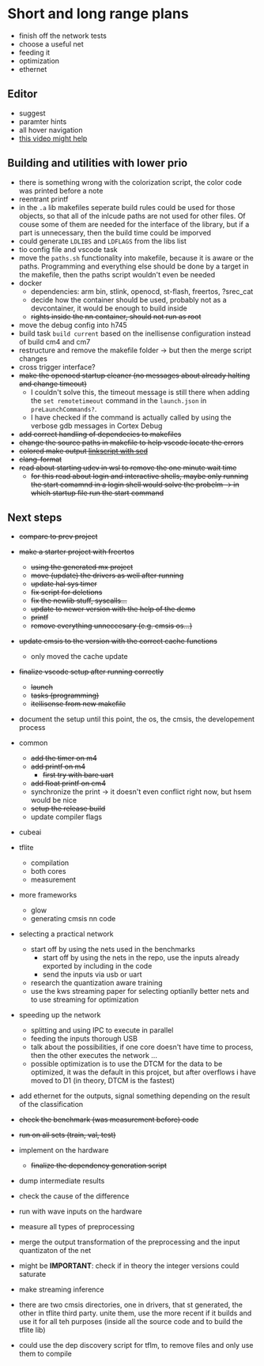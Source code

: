 # Short and long range plans

* finish off the network tests
* choose a useful net
* feeding it
* optimization
* ethernet

## Editor

* suggest
* paramter hints
* all hover navigation
* [this video might help](https://www.youtube.com/watch?v=2KcX_SdtHz0)

## Building and utilities with lower prio

* there is something wrong with the colorization script, the color code was printed before a note
* reentrant printf
* in the `.a` lib makefiles seperate build rules could be used for those objects, so that all of the inlcude paths are not used for other files. Of couse some of them are needed for the interface of the library, but if a part is unnecessary, then the build time could be imporved
* could generate `LDLIBS` and `LDFLAGS` from the libs list
* tio config file and vscode task
* move the `paths.sh` functionality into makefile, because it is aware or the paths. Programming and everything else should be done by a target in the makefile, then the paths script wouldn't even be needed
* docker
  * dependencies: arm bin, stlink, openocd, st-flash, freertos, ?srec_cat
  * decide how the container should be used, probably not as a devcontainer, it would be enough to build inside
  * ~~rights inside the nn container, should not run as root~~
* move the debug config into h745
* build task `build current` based on the inellisense configuration instead of build cm4 and cm7
* restructure and remove the makefile folder -> but then the merge script changes
* cross trigger interface?
* ~~make the openocd startup cleaner (no messages about already halting and change timeout)~~
  * I couldn't solve this, the timeout message is still there when adding the `set remotetimeout` command in the `launch.json` in `preLaunchCommands?`.
  * I have checked if the command is actually called by using the verbose gdb messages in Cortex Debug
* ~~add correct handling of dependecies to makefiles~~
* ~~change the source paths in makefile to help vscode locate the errors~~
* ~~colored make output [link](https://stackoverflow.com/questions/6436563/how-can-i-highlight-the-warning-and-error-lines-in-the-make-output)[script with sed](https://stackoverflow.com/questions/5732562/improving-g-output)~~
* ~~clang-format~~
* ~~read about starting udev in wsl to remove the one minute wait time~~
  * ~~for this read about login and interactive shells, maybe only running the start comamnd in a login shell would solve the probelm -> in which startup file run the start command~~

## Next steps

* ~~compare to prev project~~
* ~~make a starter project with freertos~~
  * ~~using the generated mx project~~
  * ~~move (update) the drivers as well after running~~
  * ~~update hal sys timer~~
  * ~~fix script for deletions~~
  * ~~fix the newlib stuff, syscalls...~~
  * ~~update to newer version with the help of the demo~~
  * ~~printf~~
  * ~~remove everything unneccesary (e.g. cmsis os...)~~
* ~~update cmsis to the version with the correct cache functions~~
  * only moved the cache update
* ~~finalize vscode setup after running correctly~~
  * ~~launch~~
  * ~~tasks (programming)~~
  * ~~itellisense from new makefile~~
* document the setup until this point, the os, the cmsis, the developement process

* common
  * ~~add the timer on m4~~
  * ~~add printf on m4~~
    * ~~first try with bare uart~~
  * ~~add float printf on cm4~~
  * synchronize the print -> it doesn't even conflict right now, but hsem would be nice
  * ~~setup the release build~~
  * update compiler flags

* cubeai
* tflite
  * compilation
  * both cores
  * measurement
* more frameworks
  * glow
  * generating cmsis nn code

* selecting a practical network
  * start off by using the nets used in the benchmarks
    * start off by using the nets in the repo, use the inputs already exported by including in the code
    * send the inputs via usb or uart
  * research the quantization aware training
  * use the kws streaming paper for selecting optianlly better nets and to use streaming for optimization
* speeding up the network
  * splitting and using IPC to execute in parallel
  * feeding the inputs thorough USB
  * talk about the possibilities, if one core doesn't have time to process, then the other executes the network ...
  * possible optimization is to use the DTCM for the data to be optimized, it was the default in this projcet, but after overflows i have moved to D1 (in theory, DTCM is the fastest)
* add ethernet for the outputs, signal something depending on the result of the classification

* ~~check the benchmark (was measurement before) code~~
* ~~run on all sets (train, val, test)~~
* implement on the hardware
  * ~~finalize the dependency generation script~~
* dump intermediate results
* check the cause of the difference
* run with wave inputs on the hardware
* measure all types of preprocessing
* merge the output transformation of the preprocessing and the input quantizaton of the net
* might be __IMPORTANT__: check if in theory the integer versions could saturate
* make streaming inference

* there are two cmsis directories, one in drivers, that st generated, the other in tflite third party. unite them, use the more recent if it builds and use it for all teh purposes (inside all the source code and to build the tflite lib)
* could use the dep discovery script for tflm, to remove files and only use them to compile

